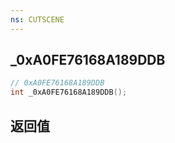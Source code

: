 ```yaml
---
ns: CUTSCENE
---
```

## _0xA0FE76168A189DDB

```c
// 0xA0FE76168A189DDB
int _0xA0FE76168A189DDB();
```


## 返回值
